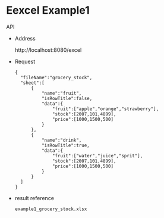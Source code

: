 # Eexcel Example1

API

- Address

  http://localhost:8080/excel

- Request

  ```
  {
    "fileName":"grocery_stock",
    "sheet":[
        {
            "name":"fruit",
            "isRowTitle":false,
            "data":{
                "fruit":["apple","orange","strawberry"],
                "stock":[2007,101,4899],
                "price":[1000,1500,500]
            }
        },
        {
            "name":"drink",
            "isRowTitle":true,
            "data":{
                "fruit":["water","juice","sprit"],
                "stock":[2007,101,4899],
                "price":[1000,1500,500]
            }
        }
    ]
  }
  ```

- result reference

  `example1_grocery_stock.xlsx`
